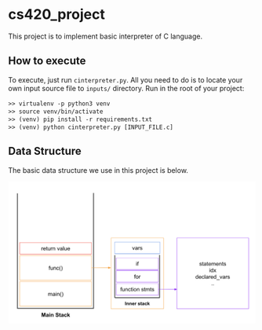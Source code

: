 # cs420_project

This project is to implement basic interpreter of C language.


## How to execute

To execute, just run `cinterpreter.py`. All you need to do is to locate your own input source file to `inputs/` directory. Run in the root of your project:

```
>> virtualenv -p python3 venv
>> source venv/bin/activate
>> (venv) pip install -r requirements.txt
>> (venv) python cinterpreter.py [INPUT_FILE.c]
```

## Data Structure
The basic data structure we use in this project is below.

![data_structure](docs/data_structure.png)